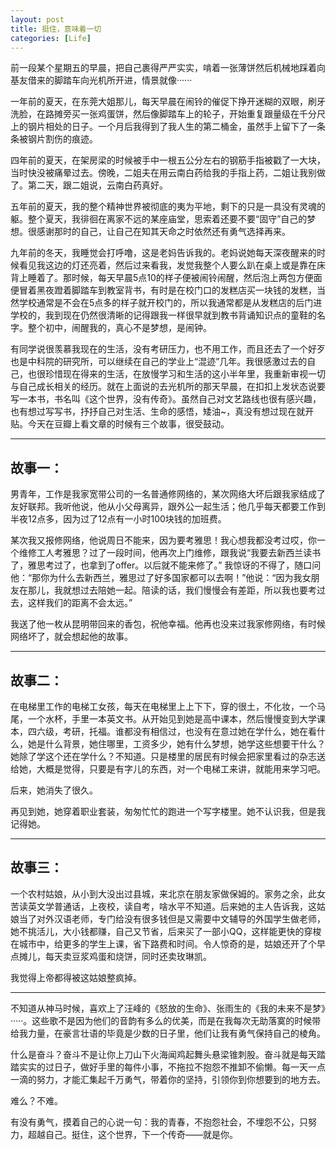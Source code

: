 ```yaml
---
layout: post
title: 挺住，意味着一切
categories: [Life]
---
```


前一段某个星期五的早晨，把自己裹得严严实实，啃着一张薄饼然后机械地踩着向基友借来的脚踏车向光机所开进，情景就像······

一年前的夏天，在东莞大姐那儿，每天早晨在闹铃的催促下挣开迷糊的双眼，刷牙洗脸，在路摊旁买一张鸡蛋饼，然后像脚踏车上的轮子，开始重复跟量级在千分尺上的钢片相处的日子。一个月后我得到了我人生的第二桶金，虽然手上留下了一条条被钢片割伤的痕迹。

四年前的夏天，在架房梁的时候被手中一根五公分左右的钢筋手指被戳了一大块，当时快没被痛晕过去。傍晚，二姐夫在用云南白药给我的手指上药，二姐让我别做了。第二天，跟二姐说，云南白药真好。

五年前的夏天，我的整个精神世界被彻底的夷为平地，剩下的只是一具没有灵魂的躯。整个夏天，我徘徊在离家不远的某座庙堂，思索着还要不要“固守”自己的梦想。很感谢那时的自己，让自己在知其天命之时依然还有勇气选择再来。

九年前的冬天，我睡觉会打呼噜，这是老妈告诉我的。老妈说她每天深夜醒来的时候看见我这边的灯还亮着，然后过来看我，发觉我整个人要么趴在桌上或是靠在床背上睡着了。那时候，每天早晨5点10的样子便被闹铃闹醒，然后泡上两包方便面便冒着黑夜蹬着脚踏车到教室背书，有时是在校门口的发糕店买一块钱的发糕，当然学校通常是不会在5点多的样子就开校门的，所以我通常都是从发糕店的后门进学校的，我到现在仍然很清晰的记得跟我一样很早就到教书背诵知识点的童鞋的名字。整个初中，闹醒我的，真心不是梦想，是闹钟。

有同学说很羡慕我现在的生活，没有考研压力，也不用工作，而且还去了一个好歹也是中科院的研究所，可以继续在自己的学业上“混迹”几年。我很感激过去的自己，也很珍惜现在得来的生活，在放慢学习和生活的这小半年里，我重新审视一切与自己成长相关的经历。就在上面说的去光机所的那天早晨，在扣扣上发状态说要写一本书，书名叫《这个世界，没有传奇》。虽然自己对文艺路线也很有感兴趣，也有想过写写书，抒抒自己对生活、生命的感悟，矮油~，真没有想过现在就开贴。今天在豆瓣上看文章的时候有三个故事，很受鼓动。

---

## 故事一：

男青年，工作是我家宽带公司的一名普通修网络的，某次网络大坏后跟我家结成了友好联邦。我听他说，他从小父母离异，跟外公一起生活；他几乎每天都要工作到半夜12点多，因为过了12点有一小时100块钱的加班费。

某次我又报修网络，他说周日不能来，因为要考雅思！我心想我都没考过哎，你一个维修工人考雅思？过了一段时间，他再次上门维修，跟我说“我要去新西兰读书了，雅思考过了，也拿到了offer。以后就不能来修了。” 我惊讶的不得了，随口问他：“那你为什么去新西兰，雅思过了好多国家都可以去啊！”他说：“因为我女朋友在那儿，我就想过去陪她一起。陪读的话，我们慢慢会有差距，所以我也要考过去，这样我们的距离不会太远。”

我送了他一枚从昆明带回来的香包，祝他幸福。他再也没来过我家修网络，有时候网络坏了，就会想起他的故事。

---

## 故事二：

在电梯里工作的电梯工女孩，每天在电梯里上上下下，穿的很土，不化妆，一个马尾，一个水杯，手里一本英文书。从开始见到她是高中课本，然后慢慢变到大学课本，四六级，考研，托福。谁都没有相信过，也没有在意过她在学什么，她在看什么，她是什么背景，她住哪里，工资多少，她有什么梦想，她学这些想要干什么？她除了学这个还在学什么？不知道。只是楼里的居民有时候会把家里看过的杂志送给她，大概是觉得，只要是有字儿的东西，对一个电梯工来讲，就能用来学习吧。

后来，她消失了很久。

再见到她，她穿着职业套装，匆匆忙忙的跑进一个写字楼里。她不认识我，但是我记得她。

---

## 故事三：

一个农村姑娘，从小到大没出过县城，来北京在朋友家做保姆的。家务之余，此女苦读英文学普通话，上夜校，读自考，啥水平不知道。后来她的主人告诉我，这姑娘当了对外汉语老师，专门给没有很多钱但是又需要中文辅导的外国学生做老师，她不挑活儿，大小钱都赚，自己又节省，后来买了一部小QQ，这样能更快的穿梭在城市中，给更多的学生上课，省下路费和时间。令人惊奇的是，姑娘还开了个早点摊儿，每天卖豆浆鸡蛋和烧饼，同时还卖玫琳凯。

我觉得上帝都得被这姑娘整疯掉。

---

不知道从神马时候，喜欢上了汪峰的《怒放的生命》、张雨生的《我的未来不是梦》·····。这些歌不是因为他们的音韵有多么的优美，而是在我每次无助落寞的时候带给我力量，在豪言壮语的毕竟是少数的日子里，他们让我有勇气保持自己的棱角。

什么是奋斗？奋斗不是让你上刀山下火海闻鸡起舞头悬梁锥刺股。奋斗就是每天踏踏实实的过日子，做好手里的每件小事，不拖拉不抱怨不推卸不偷懒。每一天一点一滴的努力，才能汇集起千万勇气，带着你的坚持，引领你到你想要到的地方去。

难么？不难。

有没有勇气，摸着自己的心说一句：我的青春，不抱怨社会，不埋怨不公，只努力，超越自己。挺住，这个世界，下一个传奇——就是你。
